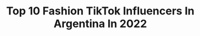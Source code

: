 ---
title: Top 10 Fashion TikTok Influencers In Argentina In 2022
description: >-
  Find top fashion TikTok influencers in Argentina in 2022. Most popular hashtags: #fashion #parati #fyp #foryou.
platform: TikTok
hits: 48
text_top: Discover the best TikTok accounts on inBeat.
text_bottom: Our database aggregates 48 TikTok influencers like this in Argentina for you to collaborate.
profiles:
  - username: "santiagoartemis"
    fullname: >-
      Santiago Artemis
    bio: >-
      Fashion designer, artist, author & entertainer.
    location: "Argentina"
    followers: 46100
    engagement: 658
    commentsToLikes: 0.017954
    id: cka6mh8rb76e20i78vzn7ltxp
    verified: false
    hashtags: "#neneleakes, #moria, #santiagoartemis, #corteyconfeccion"
  - username: "houseoffashionok"
    fullname: >-
      House Of Fashion
    bio: >-
      Fashion Designer🇦🇷 Ig donde encontrar mis patrones: @houseoffashionok
    location: "Argentina"
    followers: 37600
    engagement: 634
    commentsToLikes: 0.014024
    id: ckb11irxspx6l0j23q3agkc30
    verified: false
    hashtags: "#tutorial, #sewingdiy, #diy, #sewingmachine"
  - username: "tiziferri.ok"
    fullname: >-
      tizi ferri
    bio: >-
      Fashion Design IG: tiziferri.ok 👇🏻(Vendo lo que hago en instagram)😊👇🏻
    location: "Argentina"
    followers: 53300
    engagement: 1213
    commentsToLikes: 0.007672
    id: ckamwyivdar240i78ji2eq7n5
    verified: false
    hashtags: "#fashion, #thrifting, #fashiondesigner, #vintageclothes"
  - username: "ivasgarcia"
    fullname: >-
      Iva
    bio: >-
      ❥ FASHION ACADEMY ❥ Fashion & Trends FOLLOW IG: @ivasgarcia & @random.experience
    location: "Argentina"
    followers: 31400
    engagement: 804
    commentsToLikes: 0.008971
    id: ckacgnf3rvurf0i78hei5opwr
    verified: false
    hashtags: "#nyc, #nyfw, #fyp, #moda"
  - username: "julita.okey"
    fullname: >-
      July
    bio: >-
      Argentina 🇦🇷 IG @julita.okey Fashion 👠 Tips, look, fun #fashionlover
    location: "Argentina"
    followers: 19800
    engagement: 278
    commentsToLikes: 0.014148
    id: ckd64yrb52n3r0j23v7lwqlbq
    verified: false
    hashtags: "#paratii, #detalles, #foryoupage, #tip"
  - username: "danielamilagrosok"
    fullname: >-
      Daniela Milagros 🧛🏻‍♀️
    bio: >-
      16🇦🇷 ig @danielamilagrosok snap danimiilagros 🎤/🎹/🎬/🧛🏻‍♀️
    location: "Argentina"
    followers: 876700
    engagement: 2142
    commentsToLikes: 0.012583
    id: ck8sd3cpvdzim0j78ty3sei4h
    verified: true
    hashtags: "#chicaidealyatra, #fashionnovapartner, #chicaideal, #lagrosera"
  - username: "valenventecol"
    fullname: >-
      queen v🪐
    bio: >-
      mi contenido es tan random como yo. insta: valen.ventecol 🇦🇷. 19.
    location: "Argentina"
    followers: 266600
    engagement: 2823
    commentsToLikes: 0.015490
    id: ck99anriwidfi0j78tz6ztznk
    verified: false
    hashtags: "#terror, #juegos, #argentina, #fashion"
  - username: "agosnisiok"
    fullname: >-
      agosnisi
    bio: >-
      Artista Argentina 🇦🇷 me caes piola✨✨ “Que tanto” Single👇🏼💓
    location: "Argentina"
    followers: 1600000
    engagement: 1771
    commentsToLikes: 0.009552
    id: ck8s83xj1rwe00j78fzcg0vat
    verified: true
    hashtags: "#fashion, #fyp, #song, #love"
  - username: "melercoli"
    fullname: >-
      Mel 
    bio: >-
      📸Photographer based in Buenos Aires,Argentina🇦🇷 Consultas por instagram
    location: "Argentina"
    followers: 48100
    engagement: 1829
    commentsToLikes: 0.018172
    id: cka6p5b7ei9jm0i781wfw7oq5
    verified: false
    hashtags: "#fotografocheck, #fotografia, #photography101, #argentina"
  - username: "lautarobaezz"
    fullname: >-
      lautaro baez
    bio: >-
      podes ser puto pero no seas trolo man dale seguime ig: @baezlautaro_
    location: "Argentina"
    followers: 20000
    engagement: 1689
    commentsToLikes: 0.012662
    id: ckb9lqmaqeifp0j23h8usotou
    verified: false
    hashtags: "#greenscreen, #metgala, #gay, #fashion"
---